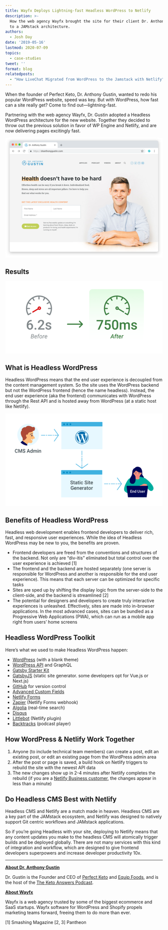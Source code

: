 ```yaml
---
title: Wayfx Deploys Lightning-fast Headless WordPress to Netlify
description: >-
  How the web agency Wayfx brought the site for their client Dr. Anthony Gustin
  to a JAMstack architecture.
authors:
  - Josh Day
date: '2019-05-16'
lastmod: 2020-07-09
topics:
  - case-studies
tweet: ''
format: blog
relatedposts:
  - "How LiveChat Migrated from WordPress to the Jamstack with Netlify"
---
```

When the founder of Perfect Keto, Dr. Anthony Gustin, wanted to redo his popular WordPress website, speed was key. But with WordPress, how fast can a site really get? Come to find out—lightning-fast.

Partnering with the web agency Wayfx, Dr. Gustin adopted a Headless WordPress architecture for the new website. Together they decided to throw out the previous solution in favor of WP Engine and Netlify, and are now delivering pages excitingly fast.

![](/v3/img/blog/keto-site.png)

## Results

![](/v3/img/blog/speed-graphic.png)

## What is Headless WordPress

Headless WordPress means that the end user experience is decoupled from the content management system. So the site uses the WordPress backend but not the WordPress frontend (hence the name headless). Instead, the end user experience (aka the frontend) communicates with WordPress through the Rest API and is hosted away from WordPress (at a static host like Netlify).

![](/v3/img/blog/keto-site-cms.png)

## Benefits of Headless WordPress

Headless web development enables frontend developers to deliver rich, fast, and responsive user experiences. While the idea of Headless WordPress may be new to you, the benefits are proven.

* Frontend developers are freed from the conventions and structures of the backend. Not only are “div-itis” eliminated but total control over the user experience is achieved \[1]
* The frontend and the backend are hosted separately (one server is responsible for WordPress and another is responsible for the end user experience). This means that each server can be optimized for specific tasks 
* Sites are sped up by shifting the display logic from the server-side to the client-side, and the backend is streamlined \[2]
* The potential for designers and developers to create truly interactive experiences is unleashed. Effectively, sites are made into in-browser applications. In the most advanced cases, sites can be bundled as a Progressive Web Applications (PWA), which can run as a mobile app right from users’ home screens

## Headless WordPress Toolkit

Here’s what we used to make Headless WordPress happen:

* [Word](https://wordpress.org/)[P](https://wordpress.org/)[ress](https://wordpress.org/) (with a blank theme) 
* [WordPress API](https://developer.wordpress.org/rest-api/) and GraphQL
* [Gatsby Starter Kit](https://github.com/GatsbyCentral/gatsby-starter-wordpress)
* [GatsbyJS](https://www.gatsbyjs.org/) (static site generator. some developers opt for Vue.js or Next.js) 
* [GitHub](https://github.com/) for version control
* [Advanced Custom Fields](https://www.advancedcustomfields.com/)
* [Netlify Forms](https://www.netlify.com/docs/form-handling/)
* [Zapier](https://zapier.com/) (Netlify Forms webhook)
* [Algolia](https://www.algolia.com/) (real-time search)
* [Disqus](https://disqus.com/)
* [Littlebot](https://github.com/justinwhall/littlebot-netlify) (Netlify plugin)
* [Backtracks](https://backtracks.fm/) (podcast player)

## How WordPress & Netlify Work Together

1. Anyone (to include technical team members) can create a post, edit an existing post, or edit an existing page from the WordPress admin area
2. After the post or page is saved, a build hook on Netlify triggers to rebuild the site with the newest API data
3. The new changes show up in 2-4 minutes after Netlify completes the rebuild (if you are a [Netlify Business customer](https://www.netlify.com/pricing/), the changes appear in less than a minute)

## Do Headless CMS Best with Netlify

Headless CMS and Netlify are a match made in heaven. Headless CMS are a key part of the JAMstack ecosystem, and Netlify was designed to natively support Git centric workflows and JAMstack applications.

So if you’re going Headless with your site, deploying to Netlify means that any content updates you make to the headless CMS will atomically trigger builds and be deployed globally. There are not many services with this kind of integration and workflow, which are designed to give frontend developers superpowers and increase developer productivity 10x.

- - -

**[About Dr. Anthony Gustin](https://perfectketo.com/)**

Dr. Gustin is the Founder and CEO of [Perfect Keto](https://perfectketo.com/) and [Equip Foods](https://www.equipfoods.com/), and is the host of the [The Keto Answers Podcast](https://www.stitcher.com/podcast/dr-anthony-gustin-founder-of-perfect-keto-functional-medicine/keto-answers-podcast-low-carb-lifestyle-ketogenic-diet-nutrition).

**[About Wayfx](https://wayfx.com)**

Wayfx is a web agency trusted by some of the biggest ecommerce and SaaS startups. Wayfx software for WordPress and Shopify propels marketing teams forward, freeing them to do more than ever.

\[1] Smashing Magazine \[2, 3] Pantheon
